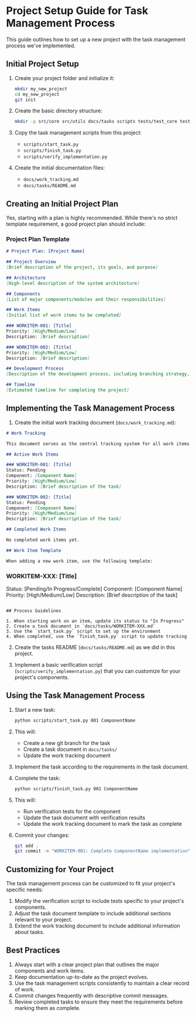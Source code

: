 # Project Setup Guide for Task Management Process

This guide outlines how to set up a new project with the task management process we've implemented.

## Initial Project Setup

1. Create your project folder and initialize it:
   ```bash
   mkdir my_new_project
   cd my_new_project
   git init
   ```

2. Create the basic directory structure:
   ```bash
   mkdir -p src/core src/utils docs/tasks scripts tests/test_core tests/test_utils
   ```

3. Copy the task management scripts from this project:
   - `scripts/start_task.py`
   - `scripts/finish_task.py`
   - `scripts/verify_implementation.py`

4. Create the initial documentation files:
   - `docs/work_tracking.md`
   - `docs/tasks/README.md`

## Creating an Initial Project Plan

Yes, starting with a plan is highly recommended. While there's no strict template requirement, a good project plan should include:

### Project Plan Template

```markdown
# Project Plan: [Project Name]

## Project Overview
[Brief description of the project, its goals, and purpose]

## Architecture
[High-level description of the system architecture]

## Components
[List of major components/modules and their responsibilities]

## Work Items
[Initial list of work items to be completed]

### WORKITEM-001: [Title]
Priority: [High/Medium/Low]
Description: [Brief description]

### WORKITEM-002: [Title]
Priority: [High/Medium/Low]
Description: [Brief description]

## Development Process
[Description of the development process, including branching strategy, code review process, etc.]

## Timeline
[Estimated timeline for completing the project]
```

## Implementing the Task Management Process

1. Create the initial work tracking document (`docs/work_tracking.md`):

```markdown
# Work Tracking

This document serves as the central tracking system for all work items in the project. It provides a clear overview of what tasks are pending, in progress, and completed.

## Active Work Items

### WORKITEM-001: [Title]
Status: Pending
Component: [Component Name]
Priority: [High/Medium/Low]
Description: [Brief description of the task]

### WORKITEM-002: [Title]
Status: Pending
Component: [Component Name]
Priority: [High/Medium/Low]
Description: [Brief description of the task]

## Completed Work Items

No completed work items yet.

## Work Item Template

When adding a new work item, use the following template:

```
### WORKITEM-XXX: [Title]
Status: [Pending/In Progress/Complete]
Component: [Component Name]
Priority: [High/Medium/Low]
Description: [Brief description of the task]
```

## Process Guidelines

1. When starting work on an item, update its status to "In Progress"
2. Create a task document in `docs/tasks/WORKITEM-XXX.md`
3. Use the `start_task.py` script to set up the environment
4. When completed, use the `finish_task.py` script to update tracking
```

2. Create the tasks README (`docs/tasks/README.md`) as we did in this project.

3. Implement a basic verification script (`scripts/verify_implementation.py`) that you can customize for your project's components.

## Using the Task Management Process

1. Start a new task:
   ```bash
   python scripts/start_task.py 001 ComponentName
   ```

2. This will:
   - Create a new git branch for the task
   - Create a task document in `docs/tasks/`
   - Update the work tracking document

3. Implement the task according to the requirements in the task document.

4. Complete the task:
   ```bash
   python scripts/finish_task.py 001 ComponentName
   ```

5. This will:
   - Run verification tests for the component
   - Update the task document with verification results
   - Update the work tracking document to mark the task as complete

6. Commit your changes:
   ```bash
   git add .
   git commit -m "WORKITEM-001: Complete ComponentName implementation"
   ```

## Customizing for Your Project

The task management process can be customized to fit your project's specific needs:

1. Modify the verification script to include tests specific to your project's components.
2. Adjust the task document template to include additional sections relevant to your project.
3. Extend the work tracking document to include additional information about tasks.

## Best Practices

1. Always start with a clear project plan that outlines the major components and work items.
2. Keep documentation up-to-date as the project evolves.
3. Use the task management scripts consistently to maintain a clear record of work.
4. Commit changes frequently with descriptive commit messages.
5. Review completed tasks to ensure they meet the requirements before marking them as complete.
